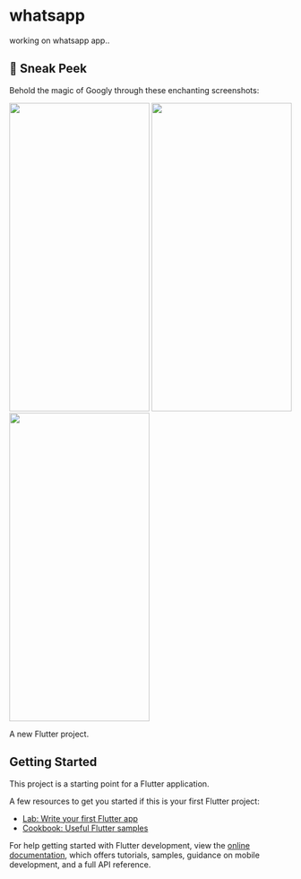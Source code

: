 # whatsapp

working on whatsapp app..

## 📸 Sneak Peek

Behold the magic of Googly through these enchanting screenshots:

<img src="https://github.com/dipmay-biswas/WhatsApp/assets/127662809/a45d5ba1-a9b9-497b-abc8-62994892baf1" width="250" height="550">
<img src="https://github.com/dipmay-biswas/WhatsApp/assets/127662809/2687525c-1eb2-4149-b00b-312f73dc47a4" width="250" height="550">
<img src="https://github.com/dipmay-biswas/WhatsApp/assets/127662809/f45a9d63-6aaa-46ad-a63e-3a0146ac1b07" width="250" height="550">

A new Flutter project.

## Getting Started

This project is a starting point for a Flutter application.

A few resources to get you started if this is your first Flutter project:

- [Lab: Write your first Flutter app](https://docs.flutter.dev/get-started/codelab)
- [Cookbook: Useful Flutter samples](https://docs.flutter.dev/cookbook)

For help getting started with Flutter development, view the
[online documentation](https://docs.flutter.dev/), which offers tutorials,
samples, guidance on mobile development, and a full API reference.
